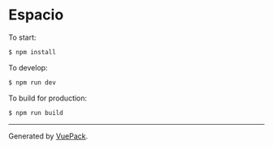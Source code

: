 # Espacio

To start:

```bash
$ npm install
```

To develop:

```bash
$ npm run dev
```

To build for production:

```bash
$ npm run build
```

---
Generated by [VuePack](https://github.com/egoist/vuepack).
